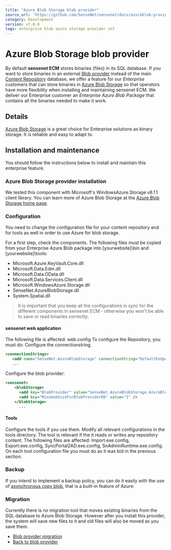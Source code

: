 ```yaml
---
title: "Azure Blob Storage blob provider"
source_url: 'https://github.com/SenseNet/sensenet/docs/azureblob-provider.md'
category: Development
version: v7.0.0
tags: enterprise blob azure storage provider sn7
---
```


# Azure Blob Storage blob provider

By default **sensenet ECM** stores binaries (files) in its SQL database. If you want to store binaries in an external [Blob provider](blob-provider.md "sensenet blob provider") instead of the main [Content Repository](Content_Repository "wikilink") database, we offer a feature for our *Enterprise* customers that can store binaries in [Azure Blob Storage](https://azure.microsoft.com/en-gb/services/storage/blobs/) so that operators have more flexibility when installing and maintaining sensenet ECM. We deliver our Enterprise customer an *Enterprise Azure Blob Package* that contains all the binaries needed to make it work.

## Details

[Azure Blob Storage](https://azure.microsoft.com/en-gb/services/storage/blobs/) is a great choice for Enterprise solutions as binary storage. It is reliable and easy to adapt to.

## Installation and maintenance

You should follow the instructions below to install and maintain this enterprise feature.

### Azure Blob Storage provider installation

We tested this component with Microsoft's WindowsAzure.Storage v8.1.1 client library. You can learn more of Azure Blob Storage at the [Azure Blob Storage home page](https://azure.microsoft.com/en-gb/services/storage/blobs/).

### Configuration

You need to change the configuration file for your content repository and for tools as well in order to use Azure for blob storage.

For a first step, check the components. The following files must be copied from your Enterprise Azure Blob package into \[yourwebsite\]\\bin and \[yourwebsite\]\\tools:

-   Microsoft.Azure.KeyVault.Core.dll
-   Microsoft.Data.Edm.dll
-   Microsoft.Data.OData.dll
-   Microsoft.Data.Services.Client.dll
-   Microsoft.WindowsAzure.Storage.dll
-   SenseNet.AzureBlobStorage.dll
-   System.Spatial.dll

> It is important that you keep all the configurations in sync for the different components in sensenet ECM - otherwise you won't be able to save or read binaries correctly.

#### sensenet web application

The following file is affected: web.config To configure the Repository, you must do: Configure the connectionstring.

``` xml
<connectionStrings>
   <add name="SenseNet.AzureBlobStorage" connectionString="DefaultEndpointsProtocol=https;AccountName=[azure account name];AccountKey=[azure account key];EndpointSuffix=core.windows.net" />
   ...
```

Configure the blob provider:

``` xml
<sensenet>
    <blobStorage>
      <add key="BlobProvider" value="SenseNet.AzureBlobStorage.AzureBlobProvider" />
      <add key="MinimumSizeForBlobProviderKB" value="1" />
    </blobStorage>
      ...
```

#### Tools

Configure the tools if you use them. Modify all relevant configurations in the tools directory. The tool is relevant if the it reads or writes any repository content. The following files are affected: Import.exe.config, Export.exe.config, SyncPortal2AD.exe.config, SnAdminRuntime.exe.config. On each tool configuration file you must do as it was bid in the previous section.

### Backup

If you intend to implement a backup policy, you can do it easily with the use of [asynchronous copy blob](https://blogs.msdn.microsoft.com/windowsazurestorage/2012/06/12/introducing-asynchronous-cross-account-copy-blob/), that is a built-in feature of Azure:


### Migration

Currently there is no migration tool that moves existing binaries from the SQL database to Azure Blob Storage. However after you install this provider, the system will save new files to it and old files will also be moved as you save them.

-   [Blob provider migration](blob-provider.md#Migration "Migration")
 - [Back to blob provider](/_docs/blob-provider.md)
